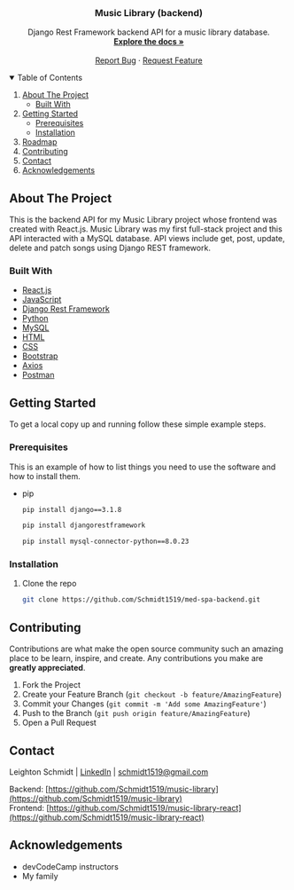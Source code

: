 <!--
*** Thanks for checking out the Best-README-Template. If you have a suggestion
*** that would make this better, please fork the repo and create a pull request
*** or simply open an issue with the tag "enhancement".
*** Thanks again! Now go create something AMAZING! :D
-->



<!-- PROJECT SHIELDS -->
<!--
*** I'm using markdown "reference style" links for readability.
*** Reference links are enclosed in brackets [ ] instead of parentheses ( ).
*** See the bottom of this document for the declaration of the reference variables
*** for contributors-url, forks-url, etc. This is an optional, concise syntax you may use.
*** https://www.markdownguide.org/basic-syntax/#reference-style-links
-->
<!-- [![Contributors][contributors-shield]][contributors-url]
[![Forks][forks-shield]][forks-url]
[![Stargazers][stars-shield]][stars-url]
[![Issues][issues-shield]][issues-url]
[![MIT License][license-shield]][license-url]
[![LinkedIn][linkedin-shield]][linkedin-url]
-->


<!-- PROJECT LOGO -->
<br />
<p align="center">

  <h3 align="center">Music Library (backend)</h3>

  <p align="center">
    Django Rest Framework backend API for a music library database.
    <br />
    <a href="#about-the-project"><strong>Explore the docs »</strong></a>
    <br />
    <br />
    <!-- <a href="https://github.com/othneildrew/Best-README-Template">View Demo</a>
    · -->
    <a href="https://github.com/Schmidt1519/music-library-react/issues">Report Bug</a>
    ·
    <a href="https://github.com/Schmidt1519/music-library-react/issues">Request Feature</a>
  </p>
</p>



<!-- TABLE OF CONTENTS -->
<details open="open">
  <summary>Table of Contents</summary>
  <ol>
    <li>
      <a href="#about-the-project">About The Project</a>
      <ul>
        <li><a href="#built-with">Built With</a></li>
      </ul>
    </li>
    <li>
      <a href="#getting-started">Getting Started</a>
      <ul>
        <li><a href="#prerequisites">Prerequisites</a></li>
        <li><a href="#installation">Installation</a></li>
      </ul>
    </li>
    <!-- <li><a href="#usage">Usage</a></li> -->
    <li><a href="#roadmap">Roadmap</a></li>
    <li><a href="#contributing">Contributing</a></li>
    <!-- <li><a href="#license">License</a></li> -->
    <li><a href="#contact">Contact</a></li>
    <li><a href="#acknowledgements">Acknowledgements</a></li>
  </ol>
</details>


<!-- ABOUT THE PROJECT -->
## About The Project

This is the backend API for my Music Library project whose frontend was created with React.js. Music Library was my first full-stack project and this API interacted with a MySQL database. API views include get, post, update, delete and patch songs using Django REST framework. 


### Built With

* [React.js](https://reactjs.org/)
* [JavaScript](https://developer.mozilla.org/en-US/docs/Web/JavaScript)
* [Django Rest Framework](https://www.django-rest-framework.org/)
* [Python](https://www.python.org/)
* [MySQL](https://www.mysql.com/)
* [HTML](https://developer.mozilla.org/en-US/docs/Web/HTML)
* [CSS](https://developer.mozilla.org/en-US/docs/Web/CSS)
* [Bootstrap](https://getbootstrap.com/)
* [Axios](https://axios-http.com/docs/intro)
* [Postman](https://www.postman.com/)


<!-- GETTING STARTED -->
## Getting Started

To get a local copy up and running follow these simple example steps.

### Prerequisites

This is an example of how to list things you need to use the software and how to install them.
* pip
  ```sh
  pip install django==3.1.8
  ```
  
  ```sh
  pip install djangorestframework
  ```
 
  ```sh
  pip install mysql-connector-python==8.0.23
  ```

### Installation

1. Clone the repo
   ```sh
   git clone https://github.com/Schmidt1519/med-spa-backend.git
   ```
  

<!-- USAGE EXAMPLES
## Usage

insert gif here?
 -->

<!-- ROADMAP
## Roadmap

<!-- See the [open issues](https://github.com/othneildrew/Best-README-Template/issues) for a list of proposed features (and known issues).-->


<!-- CONTRIBUTING -->
## Contributing

Contributions are what make the open source community such an amazing place to be learn, inspire, and create. Any contributions you make are **greatly appreciated**.

1. Fork the Project
2. Create your Feature Branch (`git checkout -b feature/AmazingFeature`)
3. Commit your Changes (`git commit -m 'Add some AmazingFeature'`)
4. Push to the Branch (`git push origin feature/AmazingFeature`)
5. Open a Pull Request


<!-- LICENSE
## License

Distributed under the MIT License. See `LICENSE` for more information.
-->


<!-- CONTACT -->
## Contact

Leighton Schmidt | [LinkedIn](https://www.linkedin.com/in/leighton-schmidt86/) | schmidt1519@gmail.com

Backend: [https://github.com/Schmidt1519/music-library](https://github.com/Schmidt1519/music-library)
<br />
Frontend: [https://github.com/Schmidt1519/music-library-react](https://github.com/Schmidt1519/music-library-react)


<!-- ACKNOWLEDGEMENTS -->
## Acknowledgements
* devCodeCamp instructors
* My family
